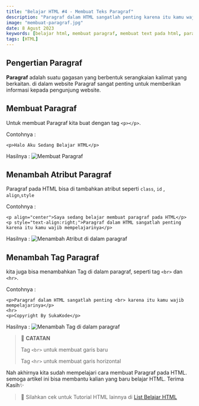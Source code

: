 ```yaml
---
title: "Belajar HTML #4 - Membuat Teks Paragraf"
description: "Paragraf dalam HTML sangatlah penting karena itu kamu wajib mempelajarinya"
image: "membuat-paragraf.jpg"
date: 8 Agust 2023
keywords: [belajar html, membuat paragraf, membuat text pada html, paragraf html]
tags: [HTML]
---
```


## Pengertian Paragraf

**Paragraf** adalah suatu gagasan yang berbentuk serangkaian kalimat yang berkaitan. di dalam website Paragraf sangat penting untuk memberikan informasi kepada pengunjung website.

## Membuat Paragraf

Untuk membuat Paragraf kita buat dengan tag `<p></p>`.

Contohnya :

```
<p>Halo Aku Sedang Belajar HTML</p>
```

Hasilnya :
![Membuat Paragraf](/images/paragraf.jpg)

## Menambah Atribut Paragraf

Paragraf pada HTML bisa di tambahkan atribut seperti `class`, `id` , `align`,`style`

Contohnya :

```
<p align="center">Saya sedang belajar membuat paragraf pada HTML</p>
<p style="text-align:right;">Paragraf dalam HTML sangatlah penting karena itu kamu wajib mempelajarinya</p>
```

Hasilnya :
![Menambah Atribut di dalam paragraf](/images/atribut-paragraf.jpg)

## Menambah Tag Paragraf

kita juga bisa menambahkan Tag di dalam paragraf, seperti tag `<br>` dan `<hr>`.

Contohnya :

```
<p>Paragraf dalam HTML sangatlah penting <br> karena itu kamu wajib mempelajarinya</p>
<hr>
<p>Copyright By SukaKode</p>
```

Hasilnya :
![Menambah Tag di dalam paragraf](/images/tag-paragraf.jpg)

> 📝 **CATATAN**
>
> Tag `<br>` untuk membuat garis baru
>
> Tag `<hr>` untuk membuat garis horizontal

Nah akhirnya kita sudah mempelajari cara membuat Paragraf pada HTML. semoga artikel ini bisa membantu kalian yang baru belajar HTML. Terima Kasih✨

> 📖 Silahkan cek untuk Tutorial HTML lainnya di <a class="text-blue-500" href="/tutorial/html">List Belajar HTML</a>
